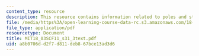 ```yaml
---
content_type: resource
description: This resource contains information related to poles and stability.
file: /media/https%3A/open-learning-course-data-rc.s3.amazonaws.com/18-03sc-differential-equations-fall-2011/a8b0706dd2f7d811deb867bce13ad3d6_MIT18_03SCF11_s31_3text.pdf
file_type: application/pdf
resourcetype: Document
title: MIT18_03SCF11_s31_3text.pdf
uid: a8b0706d-d2f7-d811-deb8-67bce13ad3d6
---
```

